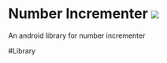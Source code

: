 # Number Incrementer [![](https://jitpack.io/v/MicahSphelele/incrementer.svg)](https://jitpack.io/#MicahSphelele/incrementer)
An android library for number incrementer

#Library

